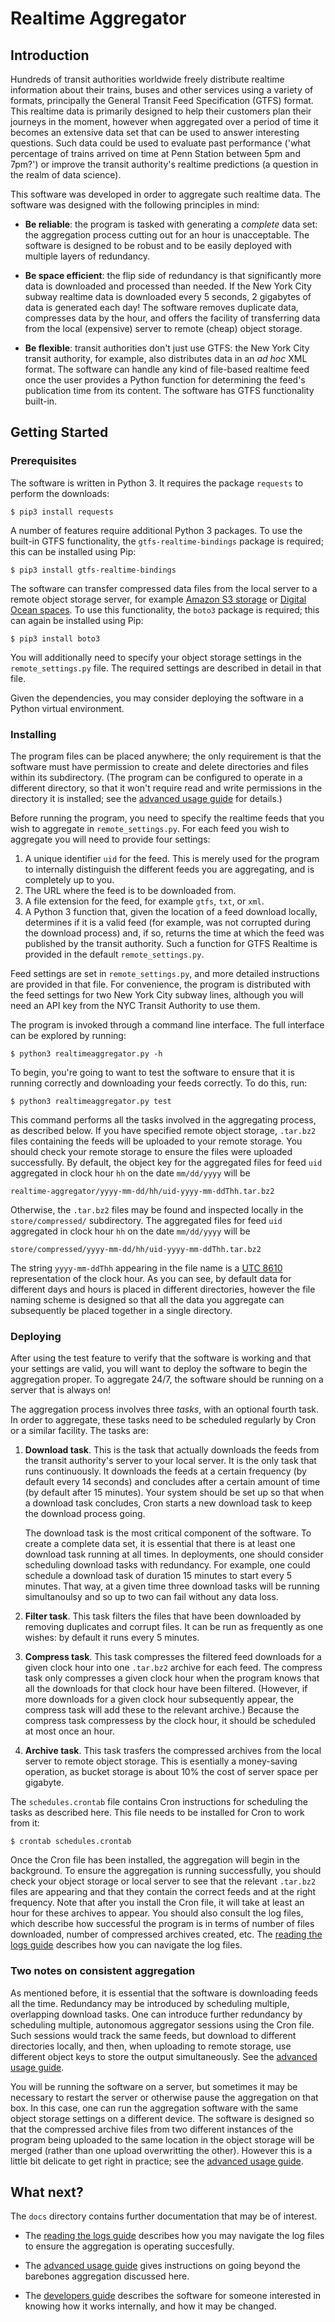 # Realtime Aggregator

## Introduction
Hundreds of transit authorities worldwide freely distribute realtime information about their trains, buses and other services
using a variety of formats, principally the General Transit Feed Specification (GTFS) format. 
This realtime data is primarily designed to help their customers plan
their journeys in the moment, however when aggregated over a period of time it becomes an extensive data set that 
	can be used to answer interesting questions.
Such data could be used to evaluate past performance ('what percentage of trains arrived on time at Penn Station between 5pm and 7pm?')
or improve the transit authority's realtime predictions (a question in the realm of data science).

This software was developed in order to aggregate such realtime data.
The software was designed with the following principles in mind:
* **Be reliable**: the program is tasked with generating a *complete* data set: the aggregation process
	cutting out for an hour is unacceptable.
	The software is designed to be robust and to be easily deployed with multiple layers of redundancy.
 
* **Be space efficient**: the flip side of redundancy is that significantly more data is downloaded and processed than needed.
	If the New York City subway realtime data is downloaded every 5 seconds, 2 gigabytes of data is generated each day!
	The software removes duplicate data, compresses data by the hour, and offers the facility of transferring data from
	the local (expensive) server to remote (cheap) object storage.

* **Be flexible**: transit authorities don't just use GTFS: the New York City transit authority, for example,
	also distributes data in an *ad hoc* XML format.
	The software can handle any kind of file-based realtime feed once the user provides a Python function for determining
	the feed's publication time from its content.
	The software has GTFS functionality built-in.

## Getting Started

### Prerequisites

The software is written in Python 3. It requires the package `requests` to perform the downloads:

```
$ pip3 install requests
```

A number of features require additional Python 3 packages. 
To use the built-in GTFS functionality, the `gtfs-realtime-bindings` package is required; this can be installed using Pip:

```
$ pip3 install gtfs-realtime-bindings
```

The software can transfer compressed data files from the local server to a remote object storage server, for example
	[Amazon S3 storage](https://aws.amazon.com/s3/) or 
	[Digital Ocean spaces](https://www.digitalocean.com/products/object-storage/).
To use this functionality, the `boto3` package is required; this can again be installed using Pip:
```
$ pip3 install boto3
```

You will additionally need to specify your object storage settings in the `remote_settings.py` file.
The required settings are described in detail in that file.

Given the dependencies, you may consider deploying the software in a Python virtual environment.


### Installing

The program files can be placed anywhere; the only requirement is that
	the software must have permission to create and delete directories and files within its subdirectory.
(The program can be configured to operate in a different directory, so that it won't require read and write
	permissions in the directory it is installed; see the [advanced usage guide](docs/advanced_usage.md) for details.)


Before running the program, you need to specify the realtime feeds that you wish to aggregate in `remote_settings.py`.
For each feed you wish to aggregate you will need to provide four settings:
1. A unique identifier `uid` for the feed. This is merely used for the program to internally distinguish the different feeds you are
	aggregating, and is completely up to you. 
1. The URL where the feed is to be downloaded from.
1. A file extension for the feed, for example `gtfs`, `txt`, or `xml`.
1. A Python 3 function that, given the location of a feed download locally, determines if it is a valid feed (for example,
	was not corrupted during the download process) and, if so, returns the time at which the feed was published by the transit authority.
	Such a function for GTFS Realtime is provided in the default `remote_settings.py`.

Feed settings are set in `remote_settings.py`, and more detailed instructions are provided in that file.
For convenience, the program is distributed with the feed settings for two New York City subway lines,
	 although you will need an API key from the NYC Transit Authority to use them.

The program is invoked through a command line interface.
The full interface can be explored by running:
```
$ python3 realtimeaggregator.py -h
```
To begin, you're going to want to test the software to ensure that it is running correctly and downloading your feeds correctly.
To do this, run:
```
$ python3 realtimeaggregator.py test
```
This command performs all the tasks involved in the aggregating process, as described below.
If you have specified remote object storage, `.tar.bz2` files containing the feeds will be uploaded to your remote storage.
You should check your remote storage to ensure the files were uploaded successfully. 
By default, the object key for the aggregated files for feed `uid` aggregated in clock hour `hh` on the date `mm/dd/yyyy` will be
```
realtime-aggregator/yyyy-mm-dd/hh/uid-yyyy-mm-ddThh.tar.bz2
```

Otherwise, the `.tar.bz2` files may be found and inspected locally in the `store/compressed/` subdirectory.
The aggregated files for feed `uid` aggregated in clock hour `hh` on the date `mm/dd/yyyy` will be
```
store/compressed/yyyy-mm-dd/hh/uid-yyyy-mm-ddThh.tar.bz2
```

The string `yyyy-mm-ddThh` appearing in the file name is a [UTC 8610](https://en.wikipedia.org/wiki/ISO_8601) representation of the clock hour.
As you can see, by default data for different days and hours is placed in different directories,
however the file naming scheme is designed so that all the data you aggregate can subsequently be placed together in a single directory.



### Deploying

After using the test feature to verify that the software is working and that your settings are valid,
	you will want to deploy the software to begin the aggregation proper.
To aggregate 24/7, the software should be running on a server that is always on!

The aggregation process involves three *tasks*, with an optional fourth task.
In order to aggregate, these tasks need to be scheduled regularly by Cron or a similar facility.
The tasks are:

1. **Download task**.
	This is the task that actually downloads the feeds from the transit authority's server to your local server.
	It is the only task that runs continuously.
	It downloads the feeds at a certain frequency (by default every 14 seconds) and concludes after a certain amount of time (by default after 15 minutes).
	Your system should be set up so that when a download task concludes, Cron starts a new download task to keep the download process going.

	The download task is the most critical component of the software.
	To create a complete data set, it is essential that there is at least one download task running at all times.
	In deployments, one should consider scheduling download tasks with redundancy.
	For example, one could schedule a download task of duration 15 minutes to start every 5 minutes.
	That way, at a given time three download tasks will be running simultanoulsy and so up to two can fail without any data loss.

2. **Filter task**.
	This task filters the files that have been downloaded by removing duplicates and corrupt files.
	It can be run as frequently as one wishes: by default it runs every 5 minutes.

3. **Compress task**.
	This task compresses the filtered feed downloads for a given clock hour into one `.tar.bz2` archive for each feed.
	The compress task only compresses a given clock hour when the program knows that all the downloads for that clock hour have been filtered.
	(However, if more downloads for a given clock hour subsequently appear, the compress task will add these to the relevant archive.)
	Because the compress task compressess by the clock hour, it should be scheduled at most once an hour.

4. **Archive task**.
	This task trasfers the compressed archives from the local server to remote object storage.
	This is esentially a money-saving operation, as bucket storage is about 10% the cost of server space per gigabyte.


The `schedules.crontab` file contains Cron instructions for scheduling the tasks as described here.
This file needs to be installed for Cron to work from it:
```
$ crontab schedules.crontab
```
Once the Cron file has been installed, the aggregation will begin in the background.
To ensure the aggregation is running successfully, you should check your object storage or local server to see
that the relevant `.tar.bz2` files are appearing and that they contain the correct feeds and at the right frequency.
Note that after you install the Cron file, it will take at least an hour for these archives to appear.
You should also consult the log files, which describe how successful the program is in terms of number of files downloaded,
number of compressed archives created, etc. 
The [reading the logs guide](docs/reading_the_logs.md) describes how you can navigate the log files.



### Two notes on consistent aggregation

As mentioned before, it is essential that the software is downloading feeds all the time.
Redundancy may be introduced by scheduling multiple, overlapping download tasks.
One can introduce further redundancy by scheduling multiple, autonomous aggregator sessions using the Cron file.
Such sessions would track the same feeds, but download to different directories locally, and then, when uploading to remote storage,
	use different object keys to store the output simultaneously.
See the [advanced usage guide](docs/advanced_usage.md).

You will be running the software on a server, but sometimes it may be necessary to restart the server or otherwise pause the aggregation on that box.
In this case, one can run the aggregation software with the same object storage settings on a different device. 
The software is designed so that the compressed archive files from two different instances of the program
	 being uploaded to the same location in the object storage 
	will be merged (rather than one upload overwritting the other).
However this is a little bit delicate to get right in practice; see the [advanced usage guide](docs/advanced_usage.md).




## What next?


The `docs` directory contains further documentation that may be of interest.

* The [reading the logs guide](docs/reading_the_logs.md) describes how you may navigate the log files
	to ensure the aggregation is operating succesfully.

* The [advanced usage guide](docs/advanced_usage.md) gives instructions on going beyond the barebones aggregation
	discussed here.

* The [developers guide](docs/developers_guide.md) describes the software for someone interested in knowing
	how it works internally, and how it may be changed.









